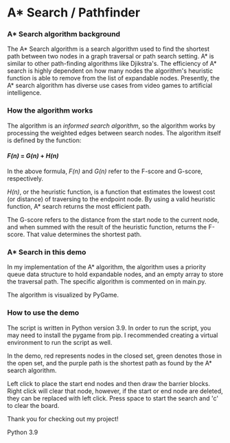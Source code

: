 # A* Search / Pathfinder
### **A\* Search algorithm background**
The A* Search algorithm is a search algorithm used to find the shortest path between two nodes 
in a graph traversal or path search setting. A* is similar to other path-finding algorithms like Djikstra's.
The efficiency of A* search is highly dependent on how many nodes the algorithm's heuristic function is able to remove 
from the list of expandable nodes. Presently, the A* search algorithm has diverse use cases from video games to
artificial intelligence.

### How the algorithm works
The algorithm is an *informed search algorithm*, so the algorithm works by processing the
weighted edges between search nodes. The algorithm itself is defined by the function:

#### ***F(n)* = *G(n)* + *H(n)***

In the above formula, *F(n)* and *G(n)* refer to the F-score and G-score, respectively.

*H(n)*, or the heuristic function, is a function that estimates the lowest cost (or distance) of traversing
to the endpoint node. By using a valid heuristic function, A* search returns 
the most efficient path.

The G-score refers to the distance from the start node to the current node, and when summed with the 
result of the heuristic function, returns the F-score. That value determines the
shortest path.

### A* Search in this demo
In my implementation of the A* algorithm, the algorithm uses a priority queue data structure to hold
expandable nodes, and an empty array to store the traversal path. The specific algorithm is commented
on in main.py.

The algorithm is visualized by PyGame.

### How to use the demo
The script is written in Python version 3.9. In order to run the script, you may need to install the pygame
from pip. I recommended creating a virtual environment to run the script as well.

In the demo, red represents nodes in the closed set, green denotes those in the open set, and the purple path
is the shortest path as found by the A* search algorithm.

Left click to place the start end nodes and then draw the barrier blocks. Right click will clear that
node, however, if the start or end node are deleted, they can be replaced with left click. Press
space to start the search and 'c' to clear the board.

Thank you for checking out my project!

Python 3.9